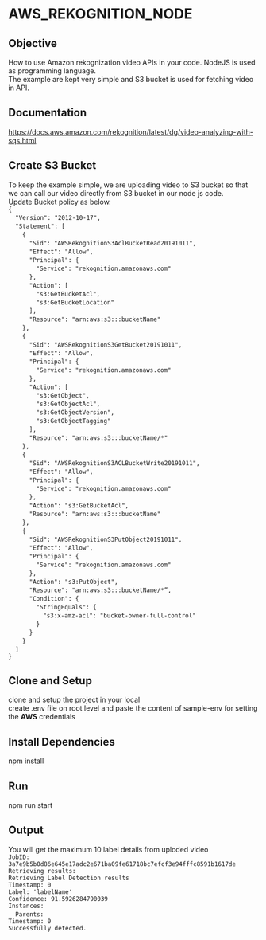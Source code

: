 # AWS_REKOGNITION_NODE

## Objective
How to use Amazon rekognization video APIs in your code. NodeJS is used as programming language.
<br /> The example are kept very simple and S3 bucket is used for fetching video in API.

## Documentation
https://docs.aws.amazon.com/rekognition/latest/dg/video-analyzing-with-sqs.html

## Create S3 Bucket
To keep the example simple, we are uploading video to S3 bucket so that we can call our video directly from S3 bucket in our node js code. 
<br />Update Bucket policy as below.
<br />``{``
    <br />&emsp;``"Version": "2012-10-17",``
    <br />&emsp;``"Statement": [``
            <br />&emsp;&emsp;``{``
            <br />&emsp;&emsp;&emsp;``"Sid": "AWSRekognitionS3AclBucketRead20191011",``
            <br />&emsp;&emsp;&emsp;``"Effect": "Allow",``
            <br />&emsp;&emsp;&emsp;``"Principal": {``
                <br />&emsp;&emsp;&emsp;&emsp;``"Service": "rekognition.amazonaws.com"``
            <br />&emsp;&emsp;&emsp;``},``
            <br />&emsp;&emsp;&emsp;``"Action": [``
                <br />&emsp;&emsp;&emsp;&emsp;``"s3:GetBucketAcl",``
                <br />&emsp;&emsp;&emsp;&emsp;``"s3:GetBucketLocation"``
            <br />&emsp;&emsp;&emsp;``],``
            <br />&emsp;&emsp;&emsp;``"Resource": "arn:aws:s3:::bucketName"``
        <br />&emsp;&emsp;``},``
        <br />&emsp;&emsp;``{``
            <br />&emsp;&emsp;&emsp;``"Sid": "AWSRekognitionS3GetBucket20191011",``
            <br />&emsp;&emsp;&emsp;``"Effect": "Allow",``
            <br />&emsp;&emsp;&emsp;``"Principal": {``
                <br />&emsp;&emsp;&emsp;&emsp;``"Service": "rekognition.amazonaws.com"``
            <br />&emsp;&emsp;&emsp;``},``
            <br />&emsp;&emsp;&emsp;``"Action": [``
                <br />&emsp;&emsp;&emsp;&emsp;``"s3:GetObject",``
                <br />&emsp;&emsp;&emsp;&emsp;``"s3:GetObjectAcl",``
                <br />&emsp;&emsp;&emsp;&emsp;``"s3:GetObjectVersion",``
                <br />&emsp;&emsp;&emsp;&emsp;``"s3:GetObjectTagging"``
            <br />&emsp;&emsp;&emsp;``],``
            <br />&emsp;&emsp;&emsp;``"Resource": "arn:aws:s3:::bucketName/*"``
        <br />&emsp;&emsp;``},``
        <br />&emsp;&emsp;``{``
            <br />&emsp;&emsp;&emsp;``"Sid": "AWSRekognitionS3ACLBucketWrite20191011",``
            <br />&emsp;&emsp;&emsp;``"Effect": "Allow",``
            <br />&emsp;&emsp;&emsp;``"Principal": {``
                <br />&emsp;&emsp;&emsp;&emsp;``"Service": "rekognition.amazonaws.com"``
            <br />&emsp;&emsp;&emsp;``},``
            <br />&emsp;&emsp;&emsp;``"Action": "s3:GetBucketAcl",``
            <br />&emsp;&emsp;&emsp;``"Resource": "arn:aws:s3:::bucketName"``
        <br />&emsp;&emsp;``},``
        <br />&emsp;&emsp;``{``
            <br />&emsp;&emsp;&emsp;``"Sid": "AWSRekognitionS3PutObject20191011",``
            <br />&emsp;&emsp;&emsp;``"Effect": "Allow",``
            <br />&emsp;&emsp;&emsp;``"Principal": {``
                <br />&emsp;&emsp;&emsp;&emsp;``"Service": "rekognition.amazonaws.com"``
            <br />&emsp;&emsp;&emsp;``},``
            <br />&emsp;&emsp;&emsp;``"Action": "s3:PutObject",``
            <br />&emsp;&emsp;&emsp;``"Resource": "arn:aws:s3:::bucketName/*”,``
            <br />&emsp;&emsp;&emsp;``"Condition": {``
                <br />&emsp;&emsp;&emsp;&emsp;``"StringEquals": {``
                    <br />&emsp;&emsp;&emsp;&emsp;&emsp;``"s3:x-amz-acl": "bucket-owner-full-control"``
                <br />&emsp;&emsp;&emsp;&emsp;``}``
            <br />&emsp;&emsp;&emsp;``}``
        <br />&emsp;&emsp;``}``
    <br />&emsp;``]``
<br />``}``
## Clone and Setup
clone and setup the project in your local
<br/>create .env file on root level and paste the content of sample-env for setting the **AWS** credentials
## Install Dependencies
npm install
## Run
npm run start
## Output
You will get the maximum 10 label details from uploded video 
<br/>``JobID: 3a7e9b5b0d86e645e17adc2e671ba09fe61718bc7efcf3e94fffc8591b1617de``
<br/>``Retrieving results:``
<br/>``Retrieving Label Detection results``
<br/>``Timestamp: 0``
<br/>``Label: 'labelName'``
<br/>``Confidence: 91.5926284790039``
<br/>``Instances:``
   <br/>&emsp;``Parents:``
<br/>``Timestamp: 0``
<br/>``Successfully detected.``
